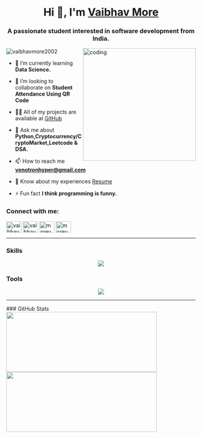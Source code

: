 <h1 align="center">Hi 👋, I'm <a href="https://www.linkedin.com/in/vaibhavnm/">Vaibhav More</a></h1>
<h3 align="center">A passionate student  interested in software development from India.</h3>
<img align="right" alt="coding" width="300" src="https://cdn.dribbble.com/users/1162077/screenshots/3848914/programmer.gif">
<p align="left"> <img src="https://komarev.com/ghpvc/?username=vaibhavmore2002&label=Profile%20views&color=0e75b6&style=flat" alt="vaibhavmore2002" /> </p>

- 🌱 I’m currently learning **Data Science.**

- 👯 I’m looking to collaborate on **Student Attendance Using QR Code**

- 👨‍💻 All of my projects are available at [GitHub](https://github.com/VaibhavMore2002)

- 💬 Ask me about **Python,Cryptocurrency/CryptoMarket,Leetcode & DSA.**

- 📫 How to reach me **venotronhyper@gmail.com**

- 📄 Know about my experiences [Resume](https://drive.google.com/file/d/18ghLNk9vmPw9ZA34mK5M-vjIiUE1od4Q/view?usp=sharing)

- ⚡ Fun fact **I think programming is funny.**

<h3 align="left">Connect with me:</h3>
<p align="left">
<a href="https://linkedin.com/in/vaibhavnm" target="blank"><img align="center" src="https://raw.githubusercontent.com/rahuldkjain/github-profile-readme-generator/master/src/images/icons/Social/linked-in-alt.svg" alt="vaibhavnm" height="30" width="40" /></a>
<a href="https://instagram.com/vaibhavv_2002" target="blank"><img align="center" src="https://raw.githubusercontent.com/rahuldkjain/github-profile-readme-generator/master/src/images/icons/Social/instagram.svg" alt="vaibhavv_2002" height="30" width="40" /></a>
<a href="https://www.hackerrank.com/morevaibhav545" target="blank"><img align="center" src="https://raw.githubusercontent.com/rahuldkjain/github-profile-readme-generator/master/src/images/icons/Social/hackerrank.svg" alt="morevaibhav545" height="30" width="40" /></a>
<a href="https://www.leetcode.com/morevaibhav" target="blank"><img align="center" src="https://raw.githubusercontent.com/rahuldkjain/github-profile-readme-generator/master/src/images/icons/Social/leet-code.svg" alt="morevaibhav" height="30" width="40" /></a>
</p>

<hr>

### Skills

<p align="center">
    <img src="https://skillicons.dev/icons?i=python,flask,seaborn,pandas,numpy,matplotlib,java,html,css,bootstrap,js,mysql,mongodb,react,tailwind,reactnative" />
</p>

### Tools
<p align="center">
    <img src="https://skillicons.dev/icons?i=AWS,vscode,git,github,vercel,netlify,canvas" />
</p>

<hr>
### GitHub Stats
<span align="center">
<a href="http://www.github.com/Vaibhavmore2002">
<img src="https://github-readme-stats.vercel.app/api?username=vaibhavmore2002&show_icons=true&hide=&count_private=true&title_color=3382ed&text_color=0f172a&icon_color=3382ed&bg_color=ffffff&hide_border=true&show_icons=true" width="400" height="160"/>
<img src="https://github-readme-streak-stats.herokuapp.com/?user=vaibhavmore2002&stroke=0f172a&background=ffffff&ring=3382ed&fire=3382ed&currStreakNum=0f172a&currStreakLabel=3382ed&sideNums=0f172a&sideLabels=0f172a&dates=0f172a&hide_border=true" width="400" height="160" /></a>
</span>
